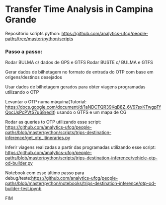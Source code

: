 # Transfer Time Analysis in Campina Grande

Repositório scripts python: https://github.com/analytics-ufcg/people-paths/tree/master/python/scripts

### Passo a passo:

Rodar BULMA c/ dados de GPS e GTFS
Rodar BUSTE c/ BULMA e GTFS

Gerar dados de bilhetagem no formato de entrada do OTP com base em origens/destinos desejados

Usar dados de bilhetagem gerados para obter viagens programadas utilizando o OTP

Levantar o OTP numa máquina(Tutorial: https://docs.google.com/document/d/1aNDCTQR39KqB8Z_6V97sxKTwgpFfQocUsPcPVtS7u68/edit) usando o GTFS e um mapa de CG

Rodar as queries to OTP utilizando esse script: https://github.com/analytics-ufcg/people-paths/blob/master/python/scripts/trips-destination-inference/get_otp_itineraries.py

Inferir viagens realizadas a partir das programadas utilizando esse script: https://github.com/analytics-ufcg/people-paths/blob/master/python/scripts/trips-destination-inference/vehicle-otp-od-builder.py

Notebook com esse último passo para debug/teste:https://github.com/analytics-ufcg/people-paths/blob/master/python/notebooks/trips-destination-inference/otp-od-builder-test.ipynb

FIM
